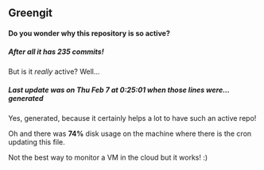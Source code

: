 ## Greengit

#### Do you wonder why this repository is so active?

##### After all it has 235 commits!

But is it *really* active? Well...

##### Last update was on Thu Feb 7 at 0:25:01 when those lines were... generated

Yes, generated, because it certainly helps a lot to have such an active repo!

Oh and there was **74%** disk usage on the machine
where there is the cron updating this file.

Not the best way to monitor a VM in the cloud but it works! :)
